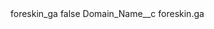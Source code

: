 <?xml version="1.0" encoding="UTF-8"?>
<CustomMetadata xmlns="http://soap.sforce.com/2006/04/metadata" xmlns:xsi="http://www.w3.org/2001/XMLSchema-instance" xmlns:xsd="http://www.w3.org/2001/XMLSchema">
    <label>foreskin_ga</label>
    <protected>false</protected>
    <values>
        <field>Domain_Name__c</field>
        <value xsi:type="xsd:string">foreskin.ga</value>
    </values>
</CustomMetadata>
